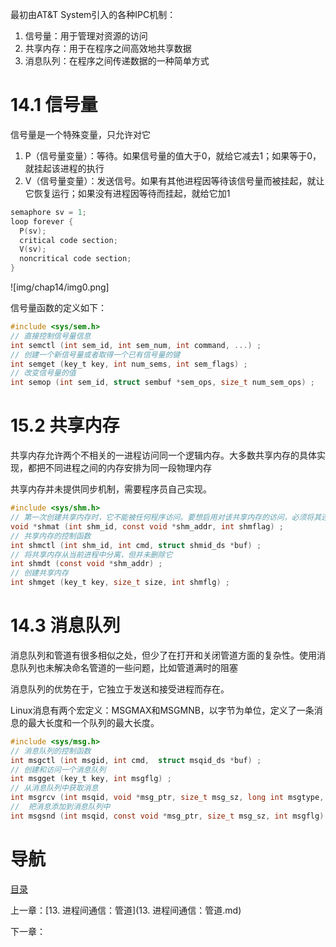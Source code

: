 最初由AT&T System引入的各种IPC机制：

1. 信号量：用于管理对资源的访问
2. 共享内存：用于在程序之间高效地共享数据
3. 消息队列：在程序之间传递数据的一种简单方式

# 14.1 信号量

信号量是一个特殊变量，只允许对它

1. P（信号量变量）：等待。如果信号量的值大于0，就给它减去1；如果等于0，就挂起该进程的执行
2. V（信号量变量）：发送信号。如果有其他进程因等待该信号量而被挂起，就让它恢复运行；如果没有进程因等待而挂起，就给它加1

```c 
semaphore sv = 1;
loop forever {
  P(sv);
  critical code section;
  V(sv);
  noncritical code section;
}
```

![img/chap14/img0.png]

信号量函数的定义如下：

```c 
#include <sys/sem.h>
// 直接控制信号量信息
int semctl (int sem_id, int sem_num, int command, ...) ;
// 创建一个新信号量或者取得一个已有信号量的键
int semget (key_t key, int num_sems, int sem_flags) ;
// 改变信号量的值
int semop (int sem_id, struct sembuf *sem_ops, size_t num_sem_ops) ;
```

# 15.2 共享内存

共享内存允许两个不相关的一进程访问同一个逻辑内存。大多数共享内存的具体实现，都把不同进程之间的内存安排为同一段物理内存

共享内存并未提供同步机制，需要程序员自己实现。

```c 
#include <sys/shm.h>
// 第一次创建共享内存时，它不能被任何程序访问。要想启用对该共享内存的访问，必须将其连接到进程的一个地址空间中。这项工作由shmat完成
void *shmat (int shm_id, const void *shm_addr, int shmflag) ;
// 共享内存的控制函数
int shmctl (int shm_id, int cmd, struct shmid_ds *buf) ;
// 将共享内存从当前进程中分离，但并未删除它
int shmdt (const void *shm_addr) ;
// 创建共享内存
int shmget (key_t key, size_t size, int shmflg) ;
```

# 14.3 消息队列

消息队列和管道有很多相似之处，但少了在打开和关闭管道方面的复杂性。使用消息队列也未解决命名管道的一些问题，比如管道满时的阻塞

消息队列的优势在于，它独立于发送和接受进程而存在。

Linux消息有两个宏定义：MSGMAX和MSGMNB，以字节为单位，定义了一条消息的最大长度和一个队列的最大长度。

```c 
#include <sys/msg.h>
// 消息队列的控制函数
int msgctl (int msgid, int cmd,  struct msqid_ds *buf) ;
// 创建和访问一个消息队列
int msgget (key_t key, int msgflg) ;
// 从消息队列中获取消息
int msgrcv (int msqid, void *msg_ptr, size_t msg_sz, long int msgtype, int msgflg) ;
//  把消息添加到消息队列中
int msgsnd (int msqid, const void *msg_ptr, size_t msg_sz, int msgflg) ;
```

# 导航

[目录](README.md)

上一章：[13. 进程间通信：管道](13. 进程间通信：管道.md)

下一章：